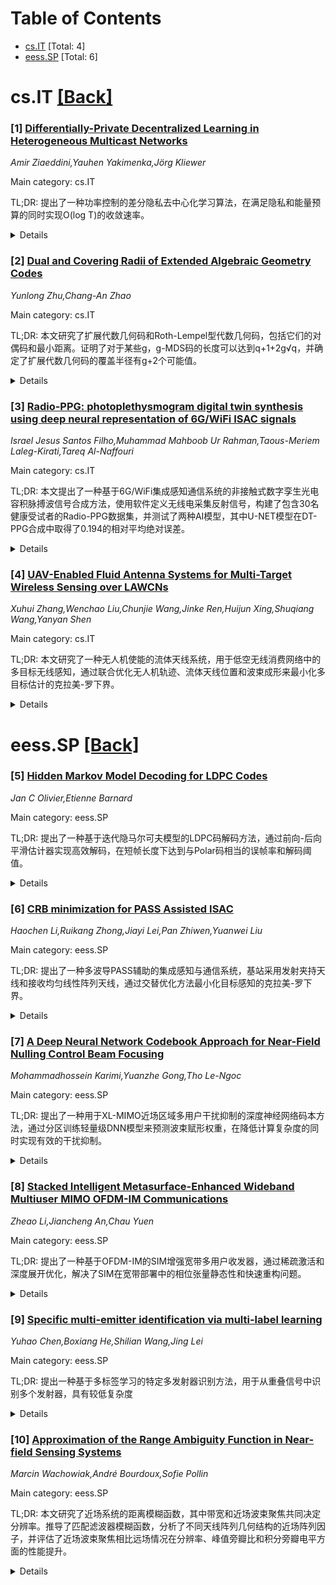 <div id=toc></div>

# Table of Contents

- [cs.IT](#cs.IT) [Total: 4]
- [eess.SP](#eess.SP) [Total: 6]


<div id='cs.IT'></div>

# cs.IT [[Back]](#toc)

### [1] [Differentially-Private Decentralized Learning in Heterogeneous Multicast Networks](https://arxiv.org/abs/2509.21688)
*Amir Ziaeddini,Yauhen Yakimenka,Jörg Kliewer*

Main category: cs.IT

TL;DR: 提出了一种功率控制的差分隐私去中心化学习算法，在满足隐私和能量预算的同时实现O(log T)的收敛速率。


<details>
  <summary>Details</summary>
Motivation: 解决多客户端协作训练共同学习模型时的隐私保护和能量约束问题，特别是在考虑不同信道增益的网络环境中。

Method: 联合控制模型更新的传输功率和注入的高斯噪声水平，使用行随机邻接矩阵表示网络拓扑。

Result: 算法实现了O(log T)的收敛速率，数值结果表明优于现有工作。

Conclusion: 所提出的功率控制差分隐私去中心化学习算法在隐私保护、能量效率和收敛性能方面表现优异。

Abstract: We propose a power-controlled differentially private decentralized learning
algorithm designed for a set of clients aiming to collaboratively train a
common learning model. The network is characterized by a row-stochastic
adjacency matrix, which reflects different channel gains between the clients.
In our privacy-preserving approach, both the transmit power for model updates
and the level of injected Gaussian noise are jointly controlled to satisfy a
given privacy and energy budget. We show that our proposed algorithm achieves a
convergence rate of O(log T), where T is the horizon bound in the regret
function. Furthermore, our numerical results confirm that our proposed
algorithm outperforms existing works.

</details>


### [2] [Dual and Covering Radii of Extended Algebraic Geometry Codes](https://arxiv.org/abs/2509.21773)
*Yunlong Zhu,Chang-An Zhao*

Main category: cs.IT

TL;DR: 本文研究了扩展代数几何码和Roth-Lempel型代数几何码，包括它们的对偶码和最小距离。证明了对于某些g，g-MDS码的长度可以达到q+1+2g√q，并确定了扩展代数几何码的覆盖半径有g+2个可能值。


<details>
  <summary>Details</summary>
Motivation: 现有文献主要关注扩展Reed-Solomon码及其对偶码和覆盖半径，但对扩展代数几何码（g≥1）的研究较少。本文旨在填补这一空白。

Method: 研究扩展代数几何码和Roth-Lempel型代数几何码，分析它们的对偶码和最小距离特性。利用最大曲线构造扩展代数几何码。

Result: 证明了对于某些g，g-MDS码的长度可以达到q+1+2g√q，这个长度在某些小有限域中是已知g-MDS码中的最大值。确定了扩展代数几何码的覆盖半径有g+2个可能值，当g=1时，在特定条件下这个范围减少到两个可能值。

Conclusion: 扩展代数几何码在构造g-MDS码方面具有优越性，其覆盖半径具有明确的范围特性，为代数几何码的理论研究提供了新的见解。

Abstract: Many literatures consider the extended Reed-Solomon (RS) codes, including
their dual codes and covering radii, but few focus on extended algebraic
geometry (AG) codes of genus $g\ge1$. In this paper, we investigate extended AG
codes and Roth-Lempel type AG codes, including their dual codes and minimum
distances. Moreover, we show that for certain $g$, the length of a $g$-MDS code
over a finite field $\mathbb{F}_q$ can attain $q+1+2g\sqrt{q}$, which is
achieved by an extended AG code from the maximal curves of genus $g$. Notably,
for some small finite fields, this length $q+1+2g\sqrt{q}$ is the largest among
all known $g$-MDS codes. Subsequently, we establish that the covering radius of
an $[n,k]$ extended AG code has $g+2$ possible values. For the case of $g=1$,
we prove that this range reduces to two possible values when the length $n$ is
sufficiently large, or when there exists an $[n,k+1]$ MDS elliptic code.

</details>


### [3] [Radio-PPG: photoplethysmogram digital twin synthesis using deep neural representation of 6G/WiFi ISAC signals](https://arxiv.org/abs/2509.22326)
*Israel Jesus Santos Filho,Muhammad Mahboob Ur Rahman,Taous-Meriem Laleg-Kirati,Tareq Al-Naffouri*

Main category: cs.IT

TL;DR: 本文提出了一种基于6G/WiFi集成感知通信系统的非接触式数字孪生光电容积脉搏波信号合成方法，使用软件定义无线电采集反射信号，构建了包含30名健康受试者的Radio-PPG数据集，并测试了两种AI模型，其中U-NET模型在DT-PPG合成中取得了0.194的相对平均绝对误差。


<details>
  <summary>Details</summary>
Motivation: 开发用于一维生物信号的数字孪生技术，实现对人生理过程的实时监测，从而促进早期疾病诊断和个性化治疗。

Method: 使用工作在5.23 GHz的软件定义无线电，用宽带6G/WiFi信号照射附近人员的胸部并收集反射信号，构建Radio-PPG数据集。测试了两种AI模型：离散余弦变换+多层感知器，以及级联的两个U-NET模型（近似网络和细化网络）配合自定义损失函数。

Result: U-NET模型在DT-PPG合成中取得了0.194的相对平均绝对误差，ISAC感知开销仅为15.62%。合成的DT-PPG在生命体征估计和特征提取方面的质量与参考PPG相当。

Conclusion: 这项工作展示了生成式AI和6G/WiFi ISAC技术的潜力，为开发用于COVID-19、心血管疾病筛查和特殊需求人群健康评估的非接触式筛查工具奠定了基础。

Abstract: Digital twins for 1D bio-signals enable real-time monitoring of physiological
processes of a person, which enables early disease diagnosis and personalized
treatment. This work introduces a novel non-contact method for digital twin
(DT) photoplethysmogram (PPG) signal synthesis under the umbrella of 6G/WiFi
integrated sensing and communication (ISAC) systems. We employ a
software-defined radio (SDR) operating at 5.23 GHz that illuminates the chest
of a nearby person with a wideband 6G/WiFi signal and collects the reflected
signals. This allows us to acquire Radio-PPG dataset that consists of 300
minutes worth of near synchronous 64-channel radio data, PPG data, along with
the labels (three body vitals) of 30 healthy subjects. With this, we test two
artificial intelligence (AI) models for DT-PPG signal synthesis: i) discrete
cosine transform followed by a multi-layer perceptron, ii) two U-NET models
(Approximation network, Refinement network) in cascade, along with a custom
loss function. Experimental results indicate that U-NET model achieves an
impressive relative mean absolute error of 0.194 with a small ISAC sensing
overhead of 15.62%, for DT-PPG synthesis. Furthermore, we performed quality
assessment of the synthetic DT-PPG by computing the accuracy of DT-PPG-based
vitals estimation and feature extraction, which turned out to be at par with
that of reference PPG-based vitals estimation and feature extraction. This work
highlights the potential of generative AI and 6G/WiFi ISAC technologies and
serves as a foundational step towards the development of non-contact screening
tools for covid-19, cardiovascular diseases and well-being assessment of people
with special needs.

</details>


### [4] [UAV-Enabled Fluid Antenna Systems for Multi-Target Wireless Sensing over LAWCNs](https://arxiv.org/abs/2509.22497)
*Xuhui Zhang,Wenchao Liu,Chunjie Wang,Jinke Ren,Huijun Xing,Shuqiang Wang,Yanyan Shen*

Main category: cs.IT

TL;DR: 本文研究了一种无人机使能的流体天线系统，用于低空无线消费网络中的多目标无线感知，通过联合优化无人机轨迹、流体天线位置和波束成形来最小化多目标估计的克拉美-罗下界。


<details>
  <summary>Details</summary>
Motivation: 流体天线系统作为提升未来无线系统空间灵活性和感知精度的关键技术，在低空经济任务中具有重要应用价值。本文旨在利用无人机使能的流体天线系统改善低空无线消费网络中的多目标感知性能。

Method: 提出了一种高效的交替优化算法，联合优化无人机轨迹、发射和接收流体天线的位置以及无人机的发射波束成形，以解决非凸优化问题。

Result: 仿真结果表明，与传统固定位置天线方案相比，所提系统在估计精度和感知可靠性方面实现了显著性能提升，通过自适应轨迹设计和波束成形增强了感知性能。

Conclusion: 所提出的系统通过灵活的流体天线重定位实现了有效的干扰抑制，在无人机使能的低空无线消费网络中具有精确感知的实际应用潜力。

Abstract: Fluid antenna system (FAS) is emerging as a key technology for enhancing
spatial flexibility and sensing accuracy in future wireless systems. This paper
investigates an unmanned aerial vehicle (UAV)-enabled FAS for multi-target
wireless sensing in low-altitude wireless consumer networks (LAWCNs) for
achieving the low-altitude economy (LAE) missions. We formulate an optimization
problem aimed at minimizing the average Cram\'er-Rao bound (CRB) for multiple
target estimations. To tackle this non-convex problem, an efficient alternating
optimization (AO) algorithm is proposed, which jointly optimizes the UAV
trajectory, the antenna position of the transmit fluid antennas (FAs) and the
receive FAs, and the transmit beamforming at the UAV. Simulation results
demonstrate significant performance improvements in estimation accuracy and
sensing reliability compared to conventional schemes, e.g., the fixed position
antenna scheme. The proposed system achieves enhanced sensing performance
through adaptive trajectory design and beamforming, alongside effective
interference suppression via the flexible FAS antenna repositioning,
underscoring its practical potential for precision sensing in the UAV-enabled
LAWCNs.

</details>


<div id='eess.SP'></div>

# eess.SP [[Back]](#toc)

### [5] [Hidden Markov Model Decoding for LDPC Codes](https://arxiv.org/abs/2509.21872)
*Jan C Olivier,Etienne Barnard*

Main category: eess.SP

TL;DR: 提出了一种基于迭代隐马尔可夫模型的LDPC码解码方法，通过前向-后向平滑估计器实现高效解码，在短帧长度下达到与Polar码相当的误帧率和解码阈值。


<details>
  <summary>Details</summary>
Motivation: 为LDPC码提供更高效的解码框架，特别是在短帧长度情况下，相比传统的置信传播算法在Tanner图上能显著改进解码阈值。

Method: 使用一阶时间齐次隐马尔可夫模型，隐藏状态包含两个编码比特，通过随机游走遍历编码帧，将奇偶校验自然融入观测模型，并采用前向-后向平滑估计器进行状态估计。

Result: 数值结果显示，该方法显著改善了LDPC码的解码阈值，误帧率和解码阈值与采用SCL-CRC解码的Polar码相当，即使在512比特或更短的短帧长度和规则LDPC码情况下也能实现。

Conclusion: 基于HMM的LDPC解码器提供了一种高效且性能优越的解码方案，在短帧场景下具有与先进Polar码解码器相竞争的性能。

Abstract: The paper proposes an iterative Hidden Markov Model (HMM) for decoding a Low
Density Parity Check (LDPC) code. It is demonstrated that a first-order HMM
provides a natural framework for the decoder. The HMM is time-homogeneous with
a fixed transition matrix and is based on a random walk through the encoded
frame bits. Each hidden state contains a pair of two encoded bits, and parity
checks are naturally incorporated into the observation model. The paper shows
that by implementing a forward-backward smoothing estimator for the hidden
states, decoding is efficient and requires only a small number of iterations in
most cases. The results show that the LDPC decoding threshold is significantly
improved compared to belief propagation (BP) on a Tanner graph. Numerical
results are presented showing that LDPC codes under the proposed decoder yield
a frame error rate (FER) and decoding threshold comparable to that of a Polar
code where Successive Cancellation List (SCL) - Cyclic Redundancy Check (CRC)
decoding is deployed. This is shown to be achieved even if the frame length is
short (on the order of $512$ bits or less) and a regular LDPC code is used. 1

</details>


### [6] [CRB minimization for PASS Assisted ISAC](https://arxiv.org/abs/2509.22181)
*Haochen Li,Ruikang Zhong,Jiayi Lei,Pan Zhiwen,Yuanwei Liu*

Main category: eess.SP

TL;DR: 提出了一种多波导PASS辅助的集成感知与通信系统，基站采用发射夹持天线和接收均匀线性阵列天线，通过交替优化方法最小化目标感知的克拉美-罗下界。


<details>
  <summary>Details</summary>
Motivation: 集成感知与通信系统需要同时满足通信和感知需求，传统系统在性能优化方面存在局限，需要新的架构和方法来提升感知精度同时保证通信质量。

Method: 采用PTUR基站配置，通过拉伸波导上的夹持天线发射信号，使用ULA接收回波信号，构建CRB最小化问题并采用交替优化方法求解非凸优化问题。

Result: 仿真结果表明，所提出的PASS辅助ISAC框架在性能上优于基准方案，实现了更好的感知精度。

Conclusion: 多波导PASS辅助的ISAC系统通过优化天线配置和信号处理，能够有效提升感知性能同时满足通信服务质量要求。

Abstract: A multiple waveguide PASS assisted integrated sensing and communication
(ISAC) system is proposed, where the base station (BS) is equipped with
transmitting pinching antennas (PAs) and receiving uniform linear array (ULA)
antennas. The PASS-transmitting-ULA-receiving (PTUR) BS transmits the
communication and sensing signals through the stretched PAs on waveguides and
collects the echo sensing signals with the mounted ULA. Based on this
configuration, a target sensing Cramer Rao Bound (CRB) minimization problem is
formulated under communication quality-of-service (QoS) constraints, power
budget constraints, and PA deployment constraints. An alternating optimization
(AO) method is employed to address the formulated non-convex optimization
problem. Simulation results demonstrate that the proposed PASS assisted ISAC
framework achieves superior performance over benchmark schemes.

</details>


### [7] [A Deep Neural Network Codebook Approach for Near-Field Nulling Control Beam Focusing](https://arxiv.org/abs/2509.22204)
*Mohammadhossein Karimi,Yuanzhe Gong,Tho Le-Ngoc*

Main category: eess.SP

TL;DR: 提出了一种用于XL-MIMO近场区域多用户干扰抑制的深度神经网络码本方法，通过分区训练轻量级DNN模型来预测波束赋形权重，在降低计算复杂度的同时实现有效的干扰抑制。


<details>
  <summary>Details</summary>
Motivation: 现有的基于DNN的零陷控制波束赋形方法面临可扩展性和复杂性挑战，特别是在XL-MIMO系统的近场区域中，需要更高效的干扰抑制解决方案。

Method: 使用基于相关性的采样对菲涅尔区域进行分区，为每个子区域分配轻量级全连接DNN模型，使用LCMV方法生成的波束赋形权重进行训练，预测能够同时优化期望信号强度和抑制干扰的零陷控制波束聚焦权重。

Result: 在75个样本子区域中，训练模型实现了平均相位预测误差0.085弧度、幅度预测误差0.52 dB。Ansys HFSS全波仿真显示，所提DNN码本实现了超过31.64 dB的干扰抑制，与LCMV方法的性能差距在2 dB以内。

Conclusion: 该方法在降低计算复杂度的同时，有效缓解了XL-MIMO近场区域的多用户干扰问题，验证了其在干扰抑制方面的有效性。

Abstract: This paper proposes a deep neural network (DNN) codebook approach for
multi-user interference (MUI) mitigation in extremely large multiple-input
multiple-output (XL-MIMO) systems operating in the near-field region. Unlike
existing DNN-based nulling control beamforming (NCBF) methods that face
scalability and complexity challenges, the proposed framework partitions the
Fresnel region using correlation-based sampling and assigns a lightweight fully
connected DNN model to each subsection. Each model is trained on beamforming
weights generated using the linearly constrained minimum variance (LCMV)
method, enabling accurate prediction of nulling control beam-focusing weights
that simultaneously optimize the desired signal strength and suppress potential
interference for both collinear and non-collinear user configurations.
Simulation results show that the trained models achieve average phase and
magnitude prediction errors of 0.085 radians and 0.52 dB, respectively, across
75 sample subsections. Full-wave simulations in Ansys HFSS further demonstrate
that the proposed DNN codebook achieves interference suppression better than
31.64 dB, with a performance gap within 2 dB of the LCMV method, thereby
validating its effectiveness in mitigating MUI while reducing computational
complexity.

</details>


### [8] [Stacked Intelligent Metasurface-Enhanced Wideband Multiuser MIMO OFDM-IM Communications](https://arxiv.org/abs/2509.22327)
*Zheao Li,Jiancheng An,Chau Yuen*

Main category: eess.SP

TL;DR: 提出了一种基于OFDM-IM的SIM增强宽带多用户收发器，通过稀疏激活和深度展开优化，解决了SIM在宽带部署中的相位张量静态性和快速重构问题。


<details>
  <summary>Details</summary>
Motivation: 解决可编程超表面在宽带部署中的两个结构性障碍：单相位张量需适应所有子载波，以及多用户调度需要快速重新配置。

Method: 采用OFDM-IM的稀疏激活特性，结合基于最差链路BER的可靠性感知设计，提出深度展开的投影梯度下降网络(UPGD-Net)进行优化。

Result: 仿真显示快速单调收敛、明显的层深最佳点，在最差链路BER和和速率方面获得持续增益。

Conclusion: 通过结合结构稀疏性和BER驱动的深度展开优化框架，直接解决了SIM的关键宽带缺陷。

Abstract: Leveraging the multilayer realization of programmable metasurfaces, stacked
intelligent metasurfaces (SIM) enable fine-grained wave-domain control.
However, their wideband deployment is impeded by two structural factors: (i) a
single, quasi-static SIM phase tensor must adapt to all subcarriers, and (ii)
multiuser scheduling changes the subcarrier activation pattern frame by frame,
requiring rapid reconfiguration. To address both challenges, we develop a
SIM-enhanced wideband multiuser transceiver built on orthogonal
frequency-division multiplexing with index modulation (OFDM-IM). The sparse
activation of OFDM-IM confines high-fidelity equalization to the active tones,
effectively widening the usable bandwidth. To make the design
reliability-aware, we directly target the worst-link bit-error rate (BER) and
adopt a max-min per-tone signal-to-interference-plus-noise ratio (SINR) as a
principled surrogate, turning the reliability optimization tractable. For
frame-rate inference and interpretability, we propose an unfolded
projected-gradient-descent network (UPGD-Net) that double-unrolls across the
SIM's layers and algorithmic iterations: each cell computes the analytic
gradient from the cascaded precoder with a learnable per-iteration step size.
Simulations on wideband multiuser downlinks show fast, monotone convergence, an
evident layer-depth sweet spot, and consistent gains in worst-link BER and sum
rate. By combining structural sparsity with a BER-driven, deep-unfolded
optimization backbone, the proposed framework directly addresses the key
wideband deficiencies of SIM.

</details>


### [9] [Specific multi-emitter identification via multi-label learning](https://arxiv.org/abs/2509.22396)
*Yuhao Chen,Boxiang He,Shilian Wang,Jing Lei*

Main category: eess.SP

TL;DR: 提出一种基于多标签学习的特定多发射器识别方法，用于从重叠信号中识别多个发射器，具有较低复杂度


<details>
  <summary>Details</summary>
Motivation: 现有方法无法处理多个发射器信号重叠的情况，需要解决多发射器识别问题

Method: 设计多发射器指纹提取器来减轻重叠信号的相互干扰，提出多发射器决策器来分配所有发射器识别

Result: 与基线方法相比，在各种重叠条件下实现了相当的识别精度，同时复杂度显著降低

Conclusion: 该方法能够以较低复杂度从重叠信号中识别多个发射器

Abstract: Specific emitter identification leverages hardware-induced impairments to
uniquely determine a specific transmitter. However, existing approaches fail to
address scenarios where signals from multiple emitters overlap. In this paper,
we propose a specific multi-emitter identification (SMEI) method via
multi-label learning to determine multiple transmitters. Specifically, the
multi-emitter fingerprint extractor is designed to mitigate the mutual
interference among overlapping signals. Then, the multi-emitter decision maker
is proposed to assign the all emitter identification using the previous
extracted fingerprint. Experimental results demonstrate that, compared with
baseline approach, the proposed SMEI scheme achieves comparable identification
accuracy under various overlapping conditions, while operating at significantly
lower complexity. The significance of this paper is to identify multiple
emitters from overlapped signal with a low complexity.

</details>


### [10] [Approximation of the Range Ambiguity Function in Near-field Sensing Systems](https://arxiv.org/abs/2509.22423)
*Marcin Wachowiak,André Bourdoux,Sofie Pollin*

Main category: eess.SP

TL;DR: 本文研究了近场系统的距离模糊函数，其中带宽和近场波束聚焦共同决定分辨率。推导了匹配滤波器模糊函数，分析了不同天线阵列几何结构的近场阵列因子，并评估了近场波束聚焦相比远场情况在分辨率、峰值旁瓣比和积分旁瓣电平方面的性能提升。


<details>
  <summary>Details</summary>
Motivation: 研究近场系统中带宽和波束聚焦如何共同影响距离分辨率，探索近场区域相比远场在雷达/通信系统性能上的潜在优势。

Method: 推导了通用的匹配滤波器模糊函数，引入了不同天线阵列几何结构的近场阵列因子，将近场模糊函数近似为距离相关近场阵列因子与带宽波形模糊函数的乘积，并基于孔径-带宽乘积制定了近似准则。

Result: 近场波束聚焦相比远场情况能显著改善模糊函数性能，包括分辨率提升、峰值旁瓣比和积分旁瓣电平改善。但这些增益具有距离依赖性，仅在靠近阵列的区域才显著。

Conclusion: 近场区域确实能提供性能增益，但这些增益是距离依赖的，仅在阵列附近区域才具有实质性优势，为近场系统的设计和优化提供了理论指导。

Abstract: This paper investigates the range ambiguity function of near-field systems
where bandwidth and near-field beamfocusing jointly determine the resolution.
First, the general matched filter ambiguity function is derived and the
near-field array factors of different antenna array geometries are introduced.
Next, the near-field ambiguity function is approximated as a product of the
range-dependent near-field array factor and the ambiguity function due to the
utilized bandwidth and waveform. An approximation criterion based on the
aperture-bandwidth product is formulated, and its accuracy is examined.
Finally, the improvements to the ambiguity function offered by the near-field
beamfocusing, as compared to the far-field case, are presented. The performance
gains are evaluated in terms of resolution improvement offered by beamfocusing,
peak-to-sidelobe and integrated-sidelobe level improvement. The gains offered
by the near-field regime are shown to be range-dependent and substantial only
in close proximity to the array.

</details>
